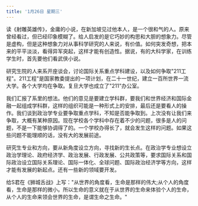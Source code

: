 ```yaml
---
title: '1月26日 星期三'
---
```

读《射雕英雄传》，金庸的小说，在新加坡见过他本人，是一个很和气的人。原来曾经看过，但已经印象模糊了。给人启发的是它巧妙的构思和大胆的想象力。尽管是虚构，但是这种想象力对从事科学研究的人来说，有价值。如何突发奇想，把本来的平平淡淡，看得异军突起，这样才能有创造性。据说，有的大科学家，在训练学生时，首先要他们看武侠小说。

研究生院的人来系开座谈会，讨论国际关系重点学科建设，以及如何争取"211工程"。211工程"是国家教委提出的一项计划，在二十一世纪，建立一百所世界一流大学。各个大学均在争取。复旦大学也成立了"211"办公室。

我们汇报了系里的想法。他们的意见是要建立学科群，要我们和世界经济和国际金融一起组成学科群，这样的组织可能是一种形式上的安排，最后还是要看人的操作。我们谈到政治学专业要争取重点学科，不知是否能争取到。上次没有让我们来争取，大概有某种原因。现在学校各个学科中存在着不少的问题，很多是人的问题，不是一下能够协调得了的。一个学校办得长了，就会发生这样的问题。如果这些问题不能理顺的话，没有大的发展前途。

研究生专业和方向，要从新角度设立方向，寻找新的生长点。在政治学专业想设立政治学理论、政府经济学、政治发展、行政发展、公共政策等，要求国际关系和国际政治设立国际关系理论、国际一体化、全球问题、国际政治经济学等方向，这样才能有发展的新起点。还有一些新的领域要开发。

给S君在《狮城舌战》上写："从世界的角度看，生命是那样的伟大;从个人的角度看，生命是那样的微小。所以生命的意义就在于从世界的生命来体验个人的生命，从个人的生命来领会世界的生命，是谓生命之生命。"